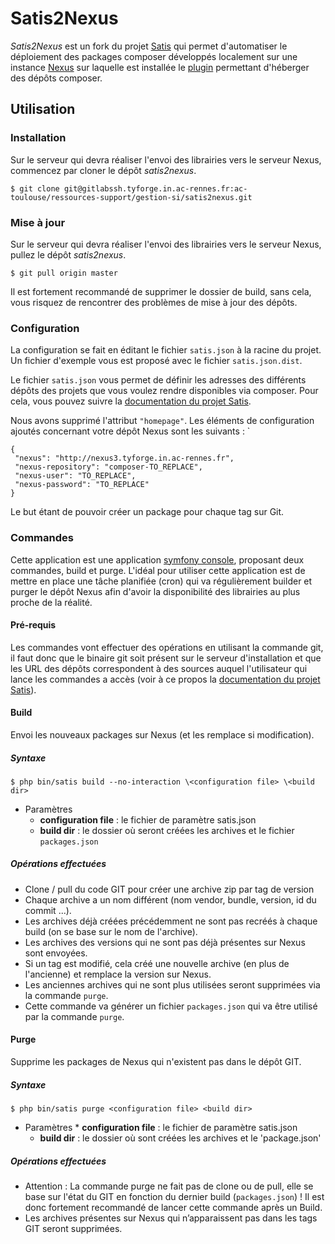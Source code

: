 # Satis2Nexus
*Satis2Nexus* est un fork du projet [Satis](https://github.com/composer/satis) qui permet d'automatiser le déploiement des packages composer développés localement sur une instance [Nexus](<https://github.com/sonatype/nexus-public>) sur laquelle est installée le [plugin](<https://github.com/sonatype-nexus-community/nexus-repository-composer>) permettant d'héberger des dépôts composer. 

## Utilisation

### Installation

Sur le serveur qui devra réaliser l'envoi des librairies vers le serveur Nexus, commencez par cloner le dépôt *satis2nexus*.

```
$ git clone git@gitlabssh.tyforge.in.ac-rennes.fr:ac-toulouse/ressources-support/gestion-si/satis2nexus.git
```

### Mise à jour

Sur le serveur qui devra réaliser l'envoi des librairies vers le serveur Nexus, pullez le dépôt *satis2nexus*.

```
$ git pull origin master
```

Il est fortement recommandé de supprimer le dossier de build, sans cela, vous risquez de rencontrer des problèmes de mise à jour des dépôts.

### Configuration

La configuration se fait en éditant le fichier `satis.json` à la racine du projet. Un fichier d'exemple vous est proposé avec le fichier `satis.json.dist`. 

Le fichier `satis.json` vous permet de définir les adresses des différents dépôts des projets que vous voulez rendre disponibles via composer. Pour cela, vous pouvez suivre la [documentation du projet Satis](<https://getcomposer.org/doc/articles/handling-private-packages-with-satis.md#setup>).

Nous avons supprimé l'attribut `"homepage"`. 
Les éléments de configuration ajoutés concernant votre dépôt Nexus sont les suivants : `

```
{
 "nexus": "http://nexus3.tyforge.in.ac-rennes.fr",
 "nexus-repository": "composer-TO_REPLACE",
 "nexus-user": "TO_REPLACE",
 "nexus-password": "TO_REPLACE"
}
```

Le but étant de pouvoir créer un package pour chaque tag sur Git.

### Commandes

Cette application est une application [symfony console](https://symfony.com/doc/current/components/console.html), proposant deux commandes, build et purge. L'idéal pour utiliser cette application est de mettre en place une tâche planifiée (cron) qui va régulièrement builder et purger le dépôt Nexus afin d'avoir la disponibilité des librairies au plus proche de la réalité. 

#### Pré-requis

Les commandes vont effectuer des opérations en utilisant la commande git, il faut donc que le binaire git soit présent sur le serveur d'installation et que les URL des dépôts correspondent à des sources auquel l'utilisateur qui lance les commandes a accès (voir à ce propos la [documentation du projet Satis](<https://getcomposer.org/doc/articles/handling-private-packages-with-satis.md#authentication>)).

#### Build

Envoi les nouveaux packages sur Nexus (et les remplace si modification).

##### Syntaxe

```
$ php bin/satis build --no-interaction \<configuration file> \<build dir>
```

* Paramètres
    * **configuration file** : le fichier de paramètre satis.json
    * **build dir** : le dossier où seront créées les archives et le fichier `packages.json`

##### Opérations effectuées

* Clone / pull du code GIT pour créer une archive zip par tag de version
* Chaque archive a un nom différent (nom vendor, bundle, version, id du commit ...). 
* Les archives déjà créées précédemment ne sont pas recréés à chaque build (on se base sur le nom de l'archive).
* Les archives des versions qui ne sont pas déjà présentes sur Nexus sont envoyées.
* Si un tag est modifié, cela créé une nouvelle archive (en plus de l'ancienne) et remplace la version sur Nexus.
* Les anciennes archives qui ne sont plus utilisées seront supprimées via la commande `purge`.
* Cette commande va générer un fichier `packages.json` qui va être utilisé par la commande `purge`.

#### Purge

Supprime les packages de Nexus qui n'existent pas dans le dépôt GIT.

##### Syntaxe

```
$ php bin/satis purge <configuration file> <build dir>
```

   * Paramètres
           * **configuration file** : le fichier de paramètre satis.json
        * **build dir** : le dossier où sont créées les archives et le 'package.json'

##### Opérations effectuées

* Attention : La commande purge ne fait pas de clone ou de pull, elle se base sur l'état du GIT en fonction du dernier build (`packages.json`) ! Il est donc fortement recommandé de lancer cette commande après un Build.
* Les archives présentes sur Nexus qui n’apparaissent pas dans les tags GIT seront supprimées.